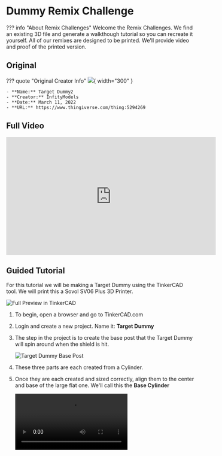 # Dummy Remix Challenge

??? info "About Remix Challenges"
    Welcome the Remix Challenges. We find an existing 3D file and generate a walkthough tutorial so you can recreate it yourself. All of our remixes are designed to be printed. We'll provide video and proof of the printed version.

## Original

??? quote "Original Creator Info"
    ![](https://cdn.thingiverse.com/assets/22/2e/66/3b/a5/large_display_target_render2.jpg){ width="300" }

    - **Name:** Target Dummy2
    - **Creator:** InfityModels
    - **Date:** March 11, 2022
    - **URL:** https://www.thingiverse.com/thing:5294269

## **Full Video**

<iframe width="560" height="315" src="https://www.youtube.com/embed/B0cwV9C5Uro?si=CuPaZrxRYUfKNma1" title="YouTube video player" frameborder="0" allow="accelerometer; autoplay; clipboard-write; encrypted-media; gyroscope; picture-in-picture; web-share" referrerpolicy="strict-origin-when-cross-origin" allowfullscreen></iframe>

## **Guided Tutorial**

For this tutorial we will be making a Target Dummy using the TinkerCAD tool. We will print this a Sovol SV06 Plus 3D Printer.

![Full Preview in TinkerCAD](https://02df933100-endpoint.azureedge.net/wpblob02df933100/wp-content/uploads/2024/10/TargetDummy-TinkerCAD-Full-Preview.png)

1. To begin, open a browser and go to TinkerCAD.com
2. Login and create a new project. Name it: **Target Dummy**
3. The step in the project is to create the base post that the Target Dummy will spin around when the shield is hit.

    ![Target Dummy Base Post](https://02df933100-endpoint.azureedge.net/wpblob02df933100/wp-content/uploads/2024/10/TargetDummy-BasePost.png)

4. These three parts are each created from a Cylinder.
5. Once they are each created and sized correctly, align them to the center and base of the large flat one. We'll call this the **Base Cylinder**

    <video controls>
    <source src="https://02df933100-endpoint.azureedge.net/wpblob02df933100/wp-content/uploads/2024/10/TargetDummy-CreateBasePost.mp4" type="video/mp4">
    </video>

